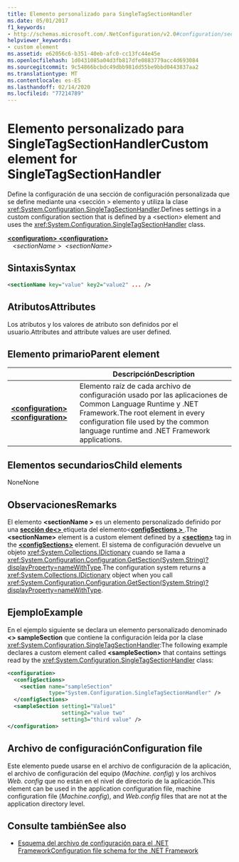 ```yaml
---
title: Elemento personalizado para SingleTagSectionHandler
ms.date: 05/01/2017
f1_keywords:
- http://schemas.microsoft.com/.NetConfiguration/v2.0#configuration/sectionName
helpviewer_keywords:
- custom element
ms.assetid: e62056c6-b351-40eb-afc0-cc13fc44e45e
ms.openlocfilehash: 1d0431085a04d3fb817dfe0883779acc4d693084
ms.sourcegitcommit: 9c54866bcbdc49dbb981dd55be9bbd0443837aa2
ms.translationtype: MT
ms.contentlocale: es-ES
ms.lasthandoff: 02/14/2020
ms.locfileid: "77214789"
---
```

# <a name="custom-element-for-singletagsectionhandler"></a><span data-ttu-id="aa73b-102">Elemento personalizado para SingleTagSectionHandler</span><span class="sxs-lookup"><span data-stu-id="aa73b-102">Custom element for SingleTagSectionHandler</span></span>

<span data-ttu-id="aa73b-103">Define la configuración de una sección de configuración personalizada que se define mediante una \<sección > elemento y utiliza la clase <xref:System.Configuration.SingleTagSectionHandler>.</span><span class="sxs-lookup"><span data-stu-id="aa73b-103">Defines settings in a custom configuration section that is defined by a \<section> element and uses the <xref:System.Configuration.SingleTagSectionHandler> class.</span></span>

<span data-ttu-id="aa73b-104">[ **\<configuration>** ](configuration-element.md) </span><span class="sxs-lookup"><span data-stu-id="aa73b-104">[**\<configuration>**](configuration-element.md) </span></span>  
<span data-ttu-id="aa73b-105">&nbsp;&nbsp; *\<sectionName >*</span><span class="sxs-lookup"><span data-stu-id="aa73b-105">&nbsp;&nbsp;*\<sectionName>*</span></span>

## <a name="syntax"></a><span data-ttu-id="aa73b-106">Sintaxis</span><span class="sxs-lookup"><span data-stu-id="aa73b-106">Syntax</span></span>

```xml
<sectionName key="value" key2="value2" ... />
```

## <a name="attributes"></a><span data-ttu-id="aa73b-107">Atributos</span><span class="sxs-lookup"><span data-stu-id="aa73b-107">Attributes</span></span>

<span data-ttu-id="aa73b-108">Los atributos y los valores de atributo son definidos por el usuario.</span><span class="sxs-lookup"><span data-stu-id="aa73b-108">Attributes and attribute values are user defined.</span></span>

## <a name="parent-element"></a><span data-ttu-id="aa73b-109">Elemento primario</span><span class="sxs-lookup"><span data-stu-id="aa73b-109">Parent element</span></span>

|     | <span data-ttu-id="aa73b-110">Descripción</span><span class="sxs-lookup"><span data-stu-id="aa73b-110">Description</span></span> |
| --- | ----------- |
| [<span data-ttu-id="aa73b-111"> **\<configuration>** </span><span class="sxs-lookup"><span data-stu-id="aa73b-111">**\<configuration>**</span></span>](configuration-element.md) | <span data-ttu-id="aa73b-112">Elemento raíz de cada archivo de configuración usado por las aplicaciones de Common Language Runtime y .NET Framework.</span><span class="sxs-lookup"><span data-stu-id="aa73b-112">The root element in every configuration file used by the common language runtime and .NET Framework applications.</span></span> |

## <a name="child-elements"></a><span data-ttu-id="aa73b-113">Elementos secundarios</span><span class="sxs-lookup"><span data-stu-id="aa73b-113">Child elements</span></span>

<span data-ttu-id="aa73b-114">None</span><span class="sxs-lookup"><span data-stu-id="aa73b-114">None</span></span>

## <a name="remarks"></a><span data-ttu-id="aa73b-115">Observaciones</span><span class="sxs-lookup"><span data-stu-id="aa73b-115">Remarks</span></span>

<span data-ttu-id="aa73b-116">El elemento **\<sectionName >** es un elemento personalizado definido por una [**sección de\<>** ](section-element.md) etiqueta del elemento\<[**configSections >** ](configsections-element-for-configuration.md) .</span><span class="sxs-lookup"><span data-stu-id="aa73b-116">The **\<sectionName>** element is a custom element defined by a [**\<section>**](section-element.md) tag in the [**\<configSections>**](configsections-element-for-configuration.md) element.</span></span> <span data-ttu-id="aa73b-117">El sistema de configuración devuelve un objeto <xref:System.Collections.IDictionary> cuando se llama a <xref:System.Configuration.Configuration.GetSection(System.String)?displayProperty=nameWithType>.</span><span class="sxs-lookup"><span data-stu-id="aa73b-117">The configuration system returns a <xref:System.Collections.IDictionary> object when you call <xref:System.Configuration.Configuration.GetSection(System.String)?displayProperty=nameWithType>.</span></span>

## <a name="example"></a><span data-ttu-id="aa73b-118">Ejemplo</span><span class="sxs-lookup"><span data-stu-id="aa73b-118">Example</span></span>

<span data-ttu-id="aa73b-119">En el ejemplo siguiente se declara un elemento personalizado denominado **\<> sampleSection** que contiene la configuración leída por la clase <xref:System.Configuration.SingleTagSectionHandler>:</span><span class="sxs-lookup"><span data-stu-id="aa73b-119">The following example declares a custom element called **\<sampleSection>** that contains settings read by the <xref:System.Configuration.SingleTagSectionHandler> class:</span></span>

```xml
<configuration>
  <configSections>
    <section name="sampleSection" 
             type="System.Configuration.SingleTagSectionHandler" />
  </configSections>
  <sampleSection setting1="Value1" 
                 setting2="value two" 
                 setting3="third value" />
</configuration>
```

## <a name="configuration-file"></a><span data-ttu-id="aa73b-120">Archivo de configuración</span><span class="sxs-lookup"><span data-stu-id="aa73b-120">Configuration file</span></span>

<span data-ttu-id="aa73b-121">Este elemento puede usarse en el archivo de configuración de la aplicación, el archivo de configuración del equipo (*Machine. config*) y los archivos *Web. config* que no están en el nivel de directorio de la aplicación.</span><span class="sxs-lookup"><span data-stu-id="aa73b-121">This element can be used in the application configuration file, machine configuration file (*Machine.config*), and *Web.config* files that are not at the application directory level.</span></span>

## <a name="see-also"></a><span data-ttu-id="aa73b-122">Consulte también</span><span class="sxs-lookup"><span data-stu-id="aa73b-122">See also</span></span>

- [<span data-ttu-id="aa73b-123">Esquema del archivo de configuración para el .NET Framework</span><span class="sxs-lookup"><span data-stu-id="aa73b-123">Configuration file schema for the .NET Framework</span></span>](index.md)
